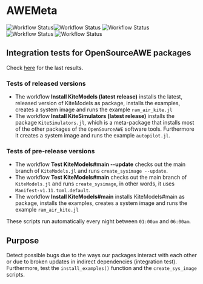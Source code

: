 # AWEMeta

![Workflow Status](https://github.com/OpenSourceAWE/AWEMeta.jl/actions/workflows/KM1.yml/badge.svg)![Workflow Status](https://github.com/OpenSourceAWE/AWEMeta.jl/actions/workflows/KM2.yml/badge.svg)
![Workflow Status](https://github.com/OpenSourceAWE/AWEMeta.jl/actions/workflows/KM3.yml/badge.svg)
![Workflow Status](https://github.com/OpenSourceAWE/AWEMeta.jl/actions/workflows/KM4.yml/badge.svg)
![Workflow Status](https://github.com/OpenSourceAWE/AWEMeta.jl/actions/workflows/KS1.yml/badge.svg)


## Integration tests for **OpenSourceAWE** packages

Check [here](https://github.com/OpenSourceAWE/AWEMeta.jl/actions) for the last results.

### Tests of released versions
- The workflow **Install KiteModels (latest release)** installs the latest, released version of KiteModels as package, installs the examples, creates a system image and runs the example `ram_air_kite.jl`
- The workflow **Install KiteSimulators (latest release)** installs the package `KiteSimulators.jl`, which is a meta-package that installs most of the other packages of the `OpenSourceAWE` software tools. Furthermore it creates a system image and runs the example `autopilot.jl`.

### Tests of pre-release versions
- The workflow **Test KiteModels#main --update** checks out the main branch of `KiteModels.jl` and runs `create_sysimage --update`.
- The workflow **Test KiteModels#main** checks out the main branch of `KiteModels.jl` and runs `create_sysimage`, in other words, it uses `Manifest-v1.11.toml.default`.
- The workflow **Install KiteModels#main** installs KiteModels#main as package, installs the examples, creates a system image and runs the example `ram_air_kite.jl`

These scripts run automatically every night between `01:00am` and `06:00am`. 

## Purpose
Detect possible bugs due to the ways our packages interact with each other or
due to broken updates in indirect dependencies (integration test). Furthermore, test the
`install_examples()` function and the `create_sys_image` scripts. 
